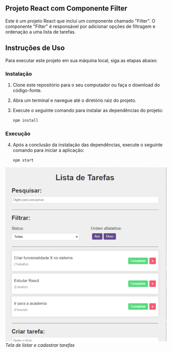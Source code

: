 ﻿
## Projeto React com Componente Filter

Este é um projeto React que inclui um componente chamado "Filter". O componente "Filter" é responsável por adicionar opções de filtragem e ordenação a uma lista de tarefas.

## Instruções de Uso

Para executar este projeto em sua máquina local, siga as etapas abaixo:

### Instalação

1. Clone este repositório para o seu computador ou faça o download do código-fonte.

2. Abra um terminal e navegue até o diretório raiz do projeto.

3. Execute o seguinte comando para instalar as dependências do projeto:

   ```bash
   npm install
   ```

### Execução

4. Após a conclusão da instalação das dependências, execute o seguinte comando para iniciar a aplicação:

   ```bash
   npm start
   ```


![Tela de login do sistema](https://raw.githubusercontent.com/Joaofelipe14/Lista-tarefas/refs/heads/main/src/assets/image.png)
_Tela de listar e cadastrar tarefas_
